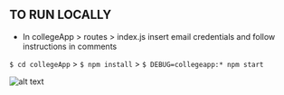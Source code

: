 ## TO RUN LOCALLY

- In collegeApp > routes > index.js  insert email credentials and follow instructions in comments

`$ cd collegeApp` > `$ npm install` > `$ DEBUG=collegeapp:* npm start`

![alt text](collegeApp/public/images/ss.png)

